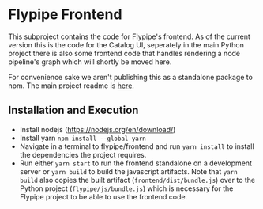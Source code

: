 # Flypipe Frontend

This subproject contains the code for Flypipe's frontend. As of the current version this is the code for the Catalog UI, seperately in the main Python project there is also some frontend code that handles rendering a node pipeline's graph which will shortly be moved here.

For convenience sake we aren't publishing this as a standalone package to npm. The main project readme is [here](../README.md).

## Installation and Execution

-   Install nodejs (https://nodejs.org/en/download/)
-   Install yarn `npm install --global yarn`
-   Navigate in a terminal to flypipe/frontend and run `yarn install` to install the dependencies the project requires.
-   Run either `yarn start` to run the frontend standalone on a development server or `yarn build` to build the javascript artifacts. Note that `yarn build` also copies the built artifact (`frontend/dist/bundle.js`) over to the Python project (`flypipe/js/bundle.js`) which is necessary for the Flypipe project to be able to use the frontend code.
